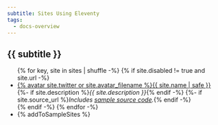 ```yaml
---
subtitle: Sites Using Eleventy
tags:
  - docs-overview
---
```


## {{ subtitle }}

<ul class="list-bare">
{% for key, site in sites | shuffle -%}
{% if site.disabled != true and site.url -%}
  <li><a href="{{ site.url }}">{% avatar site.twitter or site.avatar_filename %}{{ site.name | safe }}</a>
    {%- if site.description %}<em class="list-bare-desc list-bare-desc-avatar">{{ site.description }}</em>{% endif -%}
    {%- if site.source_url %}<em class="list-bare-desc list-bare-desc-avatar">Includes <a href="{{ site.source_url }}">sample source code</a>.</em>{% endif -%}
  </li>
{% endif -%}
{% endfor -%}
  <li>{% addToSampleSites %}</li>
</ul>